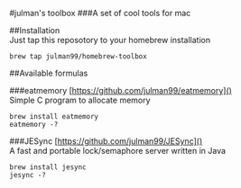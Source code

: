 #julman's toolbox
###A set of cool tools for mac

##Installation  
Just tap this reposotory to your homebrew installation

```
brew tap julman99/homebrew-toolbox
```

##Available formulas

###eatmemory
[https://github.com/julman99/eatmemory]()  
Simple C program to allocate memory

```
brew install eatmemory
eatmemory -?
```

###JESync
[https://github.com/julman99/JESync]()  
A fast and portable 
lock/semaphore server written in Java

```
brew install jesync
jesync -?
```

